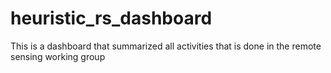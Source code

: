 # heuristic_rs_dashboard
This is a dashboard that summarized all activities that is done in the remote sensing working  group

